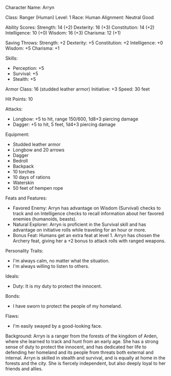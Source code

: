 Character Name: Arryn

Class: Ranger (Human)
Level: 1
Race: Human
Alignment: Neutral Good

Ability Scores:
Strength: 14 (+2)
Dexterity: 16 (+3)
Constitution: 14 (+2)
Intelligence: 10 (+0)
Wisdom: 16 (+3)
Charisma: 12 (+1)

Saving Throws:
Strength: +2
Dexterity: +5
Constitution: +2
Intelligence: +0
Wisdom: +5
Charisma: +1

Skills:
- Perception: +5
- Survival: +5
- Stealth: +5

Armor Class: 16 (studded leather armor)
Initiative: +3
Speed: 30 feet

Hit Points: 10

Attacks:
- Longbow: +5 to hit, range 150/600, 1d8+3 piercing damage
- Dagger: +5 to hit, 5 feet, 1d4+3 piercing damage

Equipment:
- Studded leather armor
- Longbow and 20 arrows
- Dagger
- Bedroll
- Backpack
- 10 torches
- 10 days of rations
- Waterskin
- 50 feet of hempen rope

Feats and Features:
- Favored Enemy: Arryn has advantage on Wisdom (Survival) checks to track and on Intelligence checks to recall information about her favored enemies (humanoids, beasts).
- Natural Explorer: Arryn is proficient in the Survival skill and has advantage on initiative rolls while traveling for an hour or more.
- Bonus Feat: Humans get an extra feat at level 1. Arryn has chosen the Archery feat, giving her a +2 bonus to attack rolls with ranged weapons.

Personality Traits:
- I'm always calm, no matter what the situation.
- I'm always willing to listen to others.

Ideals:
- Duty: It is my duty to protect the innocent.

Bonds:
- I have sworn to protect the people of my homeland.

Flaws:
- I'm easily swayed by a good-looking face.

Background:
Arryn is a ranger from the forests of the kingdom of Arden, where she learned to track and hunt from an early age. She has a strong sense of duty to protect the innocent, and has dedicated her life to defending her homeland and its people from threats both external and internal. Arryn is skilled in stealth and survival, and is equally at home in the forests and the city. She is fiercely independent, but also deeply loyal to her friends and allies.
